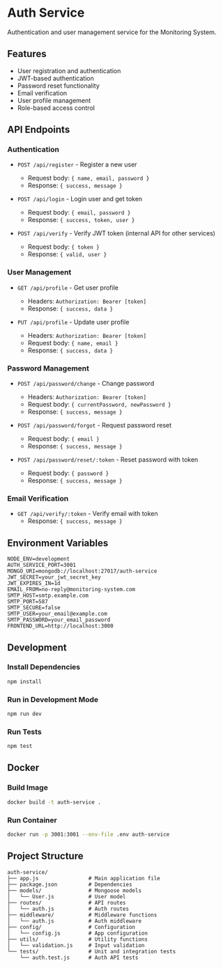 # Auth Service

Authentication and user management service for the Monitoring System.

## Features

- User registration and authentication
- JWT-based authentication
- Password reset functionality
- Email verification
- User profile management
- Role-based access control

## API Endpoints

### Authentication

- `POST /api/register` - Register a new user
  - Request body: `{ name, email, password }`
  - Response: `{ success, message }`

- `POST /api/login` - Login user and get token
  - Request body: `{ email, password }`
  - Response: `{ success, token, user }`

- `POST /api/verify` - Verify JWT token (internal API for other services)
  - Request body: `{ token }`
  - Response: `{ valid, user }`

### User Management

- `GET /api/profile` - Get user profile
  - Headers: `Authorization: Bearer [token]`
  - Response: `{ success, data }`

- `PUT /api/profile` - Update user profile
  - Headers: `Authorization: Bearer [token]`
  - Request body: `{ name, email }`
  - Response: `{ success, data }`

### Password Management

- `POST /api/password/change` - Change password
  - Headers: `Authorization: Bearer [token]`
  - Request body: `{ currentPassword, newPassword }`
  - Response: `{ success, message }`

- `POST /api/password/forgot` - Request password reset
  - Request body: `{ email }`
  - Response: `{ success, message }`

- `POST /api/password/reset/:token` - Reset password with token
  - Request body: `{ password }`
  - Response: `{ success, message }`

### Email Verification

- `GET /api/verify/:token` - Verify email with token
  - Response: `{ success, message }`

## Environment Variables

```
NODE_ENV=development
AUTH_SERVICE_PORT=3001
MONGO_URI=mongodb://localhost:27017/auth-service
JWT_SECRET=your_jwt_secret_key
JWT_EXPIRES_IN=1d
EMAIL_FROM=no-reply@monitoring-system.com
SMTP_HOST=smtp.example.com
SMTP_PORT=587
SMTP_SECURE=false
SMTP_USER=your_email@example.com
SMTP_PASSWORD=your_email_password
FRONTEND_URL=http://localhost:3000
```

## Development

### Install Dependencies

```bash
npm install
```

### Run in Development Mode

```bash
npm run dev
```

### Run Tests

```bash
npm test
```

## Docker

### Build Image

```bash
docker build -t auth-service .
```

### Run Container

```bash
docker run -p 3001:3001 --env-file .env auth-service
```

## Project Structure

```
auth-service/
├── app.js                # Main application file
├── package.json          # Dependencies
├── models/               # Mongoose models
│   └── User.js           # User model
├── routes/               # API routes
│   └── auth.js           # Auth routes
├── middleware/           # Middleware functions
│   └── auth.js           # Auth middleware
├── config/               # Configuration
│   └── config.js         # App configuration
├── utils/                # Utility functions
│   └── validation.js     # Input validation
└── tests/                # Unit and integration tests
    └── auth.test.js      # Auth API tests
```